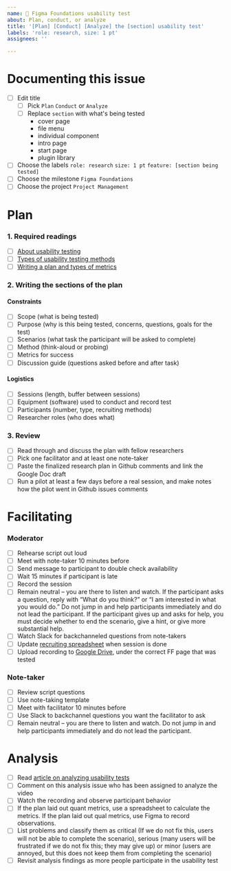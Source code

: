 ```yaml
---
name: 🧪 Figma Foundations usability test
about: Plan, conduct, or analyze
title: '[Plan] [Conduct] [Analyze] the [section] usability test'
labels: 'role: research, size: 1 pt'
assignees: ''

---
```

# Documenting this issue
- [ ] Edit title 
  - [ ] Pick `Plan` `Conduct` or `Analyze`
  - [ ] Replace `section` with what's being tested
    - cover page
    - file menu
    - individual component
    - intro page
    - start page
    - plugin library
- [ ] Choose the labels `role: research` `size: 1 pt` `feature: [section being tested]`
- [ ] Choose the milestone `Figma Foundations`
- [ ] Choose the project `Project Management`

# Plan

### 1. Required readings

- [ ] [About usability testing](https://www.usability.gov/how-to-and-tools/methods/usability-testing.html)
- [ ] [Types of usability testing methods](https://www.usability.gov/how-to-and-tools/methods/running-usability-tests.html)
- [ ] [Writing a plan and types of metrics](https://www.usability.gov/how-to-and-tools/methods/planning-usability-testing.html)

### 2. Writing the sections of the plan

#### Constraints
- [ ] Scope (what is being tested)
- [ ] Purpose (why is this being tested, concerns, questions, goals for the test)
- [ ] Scenarios (what task the participant will be asked to complete)
- [ ] Method (think-aloud or probing)
- [ ] Metrics for success
- [ ] Discussion guide (questions asked before and after task)

#### Logistics 
- [ ] Sessions (length, buffer between sessions)
- [ ] Equipment (software) used to conduct and record test
- [ ] Participants (number, type, recruiting methods)
- [ ] Researcher roles (who does what)

### 3. Review

- [ ] Read through and discuss the plan with fellow researchers
- [ ] Pick one facilitator and at least one note-taker
- [ ] Paste the finalized research plan in Github comments and link the Google Doc draft
- [ ] Run a pilot at least a few days before a real session, and make notes how the pilot went in Github issues comments

# Facilitating 

### Moderator
- [ ] Rehearse script out loud
- [ ] Meet with note-taker 10 minutes before
- [ ] Send message to participant to double check availability
- [ ] Wait 15 minutes if participant is late
- [ ] Record the session
- [ ] Remain neutral – you are there to listen and watch. If the participant asks a question, reply with “What do you think?” or “I am interested in what you would do.” Do not jump in and help participants immediately and do not lead the participant. If the participant gives up and asks for help, you must decide whether to end the scenario, give a hint, or give more substantial help.
- [ ] Watch Slack for backchanneled questions from note-takers
- [ ] Update [recruiting spreadsheet](https://docs.google.com/spreadsheets/d/1wrx3dQXbti8kHvRdQFHuarW34DVnj0LNBs5nr3HDfBg/edit#gid=0) when session is done
- [ ] Upload recording to [Google Drive](https://drive.google.com/drive/u/0/folders/1XmT-fMEY5L82acY3aQC98v7misBPmDXb), under the correct FF page that was tested

### Note-taker
- [ ] Review script questions
- [ ] Use note-taking template
- [ ] Meet with facilitator 10 minutes before
- [ ] Use Slack to backchannel questions you want the facilitator to ask
- [ ] Remain neutral – you are there to listen and watch. Do not jump in and help participants immediately and do not lead the participant.

# Analysis
- [ ] Read [article on analyzing usability tests](https://www.usability.gov/how-to-and-tools/methods/reporting-usability-test-results.html)
- [ ] Comment on this analysis issue who has been assigned to analyze the video
- [ ] Watch the recording and observe participant behavior
- [ ] If the plan laid out quant metrics, use a spreadsheet to calculate the metrics. If the plan laid out qual metrics, use Figma to record observations.
- [ ] List problems and classify them as critical (If we do not fix this, users will not be able to complete the scenario), serious (many users will be frustrated if we do not fix this; they may give up) or minor (users are annoyed, but this does not keep them from completing the scenario)
- [ ] Revisit analysis findings as more people participate in the usability test
